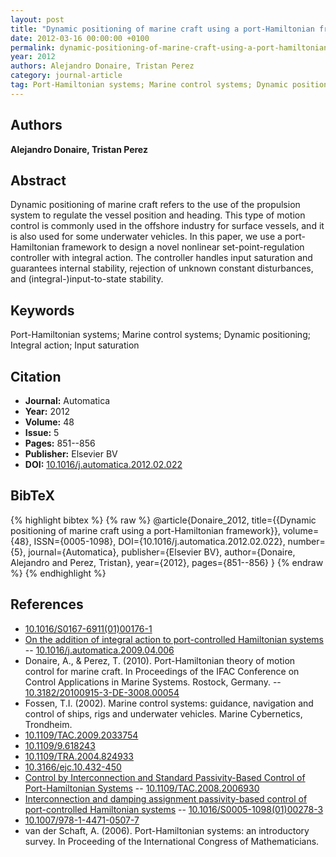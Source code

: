 ```yaml
---
layout: post
title: "Dynamic positioning of marine craft using a port-Hamiltonian framework"
date: 2012-03-16 00:00:00 +0100
permalink: dynamic-positioning-of-marine-craft-using-a-port-hamiltonian-framework
year: 2012
authors: Alejandro Donaire, Tristan Perez
category: journal-article
tag: Port-Hamiltonian systems; Marine control systems; Dynamic positioning; Integral action; Input saturation
---
```

 
## Authors
**Alejandro Donaire, Tristan Perez**
 
## Abstract
Dynamic positioning of marine craft refers to the use of the propulsion system to regulate the vessel position and heading. This type of motion control is commonly used in the offshore industry for surface vessels, and it is also used for some underwater vehicles. In this paper, we use a port-Hamiltonian framework to design a novel nonlinear set-point-regulation controller with integral action. The controller handles input saturation and guarantees internal stability, rejection of unknown constant disturbances, and (integral-)input-to-state stability.
 
## Keywords
Port-Hamiltonian systems; Marine control systems; Dynamic positioning; Integral action; Input saturation
 
## Citation
- **Journal:** Automatica
- **Year:** 2012
- **Volume:** 48
- **Issue:** 5
- **Pages:** 851--856
- **Publisher:** Elsevier BV
- **DOI:** [10.1016/j.automatica.2012.02.022](https://doi.org/10.1016/j.automatica.2012.02.022)
 
## BibTeX
{% highlight bibtex %}
{% raw %}
@article{Donaire_2012,
  title={{Dynamic positioning of marine craft using a port-Hamiltonian framework}},
  volume={48},
  ISSN={0005-1098},
  DOI={10.1016/j.automatica.2012.02.022},
  number={5},
  journal={Automatica},
  publisher={Elsevier BV},
  author={Donaire, Alejandro and Perez, Tristan},
  year={2012},
  pages={851--856}
}
{% endraw %}
{% endhighlight %}
 
## References
- [10.1016/S0167-6911(01)00176-1](https://doi.org/10.1016/S0167-6911(01)00176-1)
- [On the addition of integral action to port-controlled Hamiltonian systems](on-the-addition-of-integral-action-to-port-controlled-hamiltonian-systems) -- [10.1016/j.automatica.2009.04.006](https://doi.org/10.1016/j.automatica.2009.04.006)
- Donaire, A., & Perez, T. (2010). Port-Hamiltonian theory of motion control for marine craft. In Proceedings of the IFAC Conference on Control Applications in Marine Systems. Rostock, Germany. -- [10.3182/20100915-3-DE-3008.00054](https://doi.org/10.3182/20100915-3-DE-3008.00054)
- Fossen, T.I. (2002). Marine control systems: guidance, navigation and control of ships, rigs and underwater vehicles. Marine Cybernetics, Trondheim.
- [10.1109/TAC.2009.2033754](https://doi.org/10.1109/TAC.2009.2033754)
- [10.1109/9.618243](https://doi.org/10.1109/9.618243)
- [10.1109/TRA.2004.824933](https://doi.org/10.1109/TRA.2004.824933)
- [10.3166/ejc.10.432-450](https://doi.org/10.3166/ejc.10.432-450)
- [Control by Interconnection and Standard Passivity-Based Control of Port-Hamiltonian Systems](control-by-interconnection-and-standard-passivity-based-control-of-port-hamiltonian-systems) -- [10.1109/TAC.2008.2006930](https://doi.org/10.1109/TAC.2008.2006930)
- [Interconnection and damping assignment passivity-based control of port-controlled Hamiltonian systems](interconnection-and-damping-assignment-passivity-based-control-of-port-controlled-hamiltonian-systems) -- [10.1016/S0005-1098(01)00278-3](https://doi.org/10.1016/S0005-1098(01)00278-3)
- [10.1007/978-1-4471-0507-7](https://doi.org/10.1007/978-1-4471-0507-7)
- van der Schaft, A. (2006). Port-Hamiltonian systems: an introductory survey. In Proceeding of the International Congress of Mathematicians.

